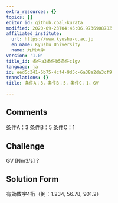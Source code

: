 ```yaml
---
extra_resources: {}
topics: []
editor_id: github.cbal-kurata
modified: 2020-09-23T04:45:06.973690878Z
affiliated_institute:
  url: https://www.kyushu-u.ac.jp
  en_name: Kyushu University
  name: 九州大学
version: '1.0'
title_id: 条件a3条件b5条件c1gv
language: ja
id: eed5c341-6b75-4cf4-9d5c-6a38a2da3cf9
translations: {}
title: 条件A：3，条件B：5，条件C：1，GV

---
```


## Comments
条件A：3
条件B：5
条件C：1

## Challenge
GV [Nm3/s] ?

## Solution Form
有効数字4桁（例：1.234,  56.78,  901.2）




